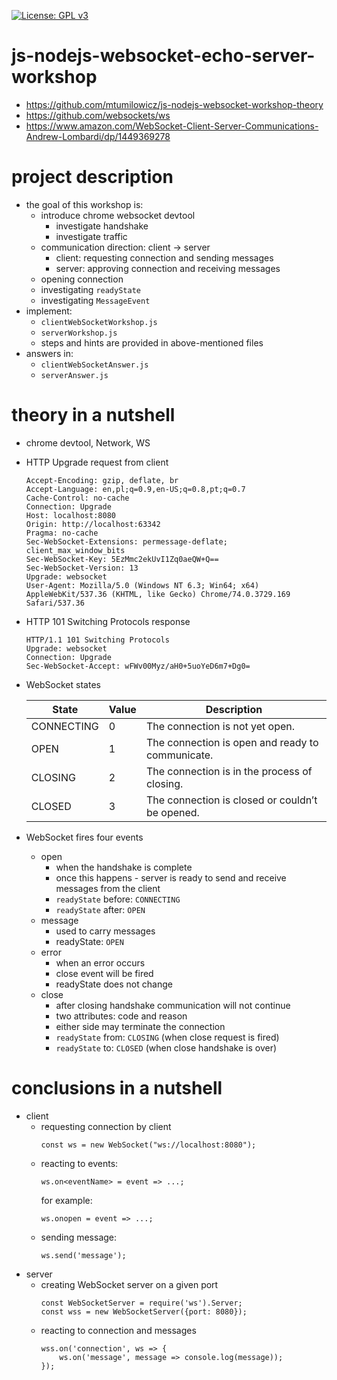 [![License: GPL v3](https://img.shields.io/badge/License-GPLv3-blue.svg)](https://www.gnu.org/licenses/gpl-3.0)
# js-nodejs-websocket-echo-server-workshop

* https://github.com/mtumilowicz/js-nodejs-websocket-workshop-theory
* https://github.com/websockets/ws
* https://www.amazon.com/WebSocket-Client-Server-Communications-Andrew-Lombardi/dp/1449369278

# project description
* the goal of this workshop is:
    * introduce chrome websocket devtool
        * investigate handshake
        * investigate traffic
    * communication direction: client -> server
        * client: requesting connection and sending messages
        * server: approving connection and receiving messages
    * opening connection
    * investigating `readyState`
    * investigating `MessageEvent`
* implement:
    * `clientWebSocketWorkshop.js`
    * `serverWorkshop.js`
    * steps and hints are provided in above-mentioned files
* answers in:
    * `clientWebSocketAnswer.js`
    * `serverAnswer.js`
    
# theory in a nutshell
* chrome devtool, Network, WS
* HTTP Upgrade request from client
    ```
    Accept-Encoding: gzip, deflate, br
    Accept-Language: en,pl;q=0.9,en-US;q=0.8,pt;q=0.7
    Cache-Control: no-cache
    Connection: Upgrade
    Host: localhost:8080
    Origin: http://localhost:63342
    Pragma: no-cache
    Sec-WebSocket-Extensions: permessage-deflate; client_max_window_bits
    Sec-WebSocket-Key: 5EzMmc2ekUvI1Zq0aeQW+Q==
    Sec-WebSocket-Version: 13
    Upgrade: websocket
    User-Agent: Mozilla/5.0 (Windows NT 6.3; Win64; x64) AppleWebKit/537.36 (KHTML, like Gecko) Chrome/74.0.3729.169 Safari/537.36
    ```
* HTTP 101 Switching Protocols response
    ```
    HTTP/1.1 101 Switching Protocols
    Upgrade: websocket
    Connection: Upgrade
    Sec-WebSocket-Accept: wFWv00Myz/aH0+5uoYeD6m7+Dg0=
    ```
* WebSocket states

    |State        |Value    |Description   |
    |---          |---      |---|
    |CONNECTING   |0        |The connection is not yet open.   |
    |OPEN         |1        |The connection is open and ready to communicate.   |
    |CLOSING      |2        |The connection is in the process of closing.   |
    |CLOSED       |3        |The connection is closed or couldn’t be opened.   |
* WebSocket fires four events
    * open
        * when the handshake is complete
        * once this happens - server is ready to send and receive messages from the client
        * `readyState` before: `CONNECTING`
        * `readyState` after: `OPEN`                                                           
    * message
        * used to carry messages
        * readyState: `OPEN`
    * error
        * when an error occurs
        * close event will be fired
        * readyState does not change
    * close
        * after closing handshake communication will not continue
        * two attributes: code and reason
        * either side may terminate the connection
        * `readyState` from: `CLOSING` (when close request is fired)
        * `readyState` to: `CLOSED` (when close handshake is over)
        
# conclusions in a nutshell
* client
    * requesting connection by client
        ```
        const ws = new WebSocket("ws://localhost:8080");
        ```
    * reacting to events:
        ```
        ws.on<eventName> = event => ...;
        ```
        for example:
        ```
        ws.onopen = event => ...;
        ```
    * sending message:
        ```
        ws.send('message');
        ```
* server
    * creating WebSocket server on a given port
        ```
        const WebSocketServer = require('ws').Server;
        const wss = new WebSocketServer({port: 8080});
        ```
    * reacting to connection and messages
        ```
        wss.on('connection', ws => {
            ws.on('message', message => console.log(message));
        });
        ```
